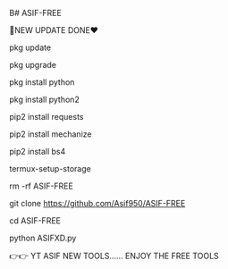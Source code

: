 B# ASIF-FREE

💓NEW UPDATE DONE❤️

pkg update

pkg upgrade

pkg install python

pkg install python2

pip2 install requests

pip2 install mechanize

pip2 install bs4

termux-setup-storage

rm -rf ASIF-FREE

git clone https://github.com/Asif950/ASIF-FREE

cd ASIF-FREE

python ASIFXD.py

👉👉  YT ASIF NEW TOOLS...... ENJOY THE FREE TOOLS
